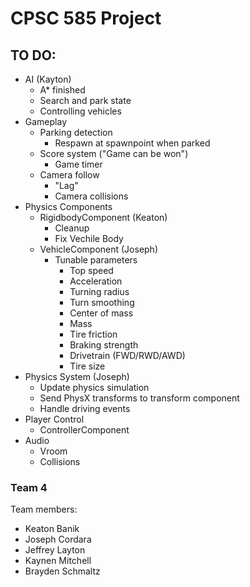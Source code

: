 # CPSC 585 Project
## TO DO:
- AI (Kayton)
  - A* finished
  - Search and park state
  - Controlling vehicles
- Gameplay
  - Parking detection
    - Respawn at spawnpoint when parked
  - Score system ("Game can be won")
    - Game timer
  - Camera follow
    - "Lag"
    - Camera collisions
- Physics Components
  - RigidbodyComponent (Keaton)
    - Cleanup
    - Fix Vechile Body 
  - VehicleComponent (Joseph)
    - Tunable parameters
      - Top speed
      - Acceleration
      - Turning radius
      - Turn smoothing
      - Center of mass
      - Mass
      - Tire friction
      - Braking strength
      - Drivetrain (FWD/RWD/AWD)
      - Tire size
- Physics System (Joseph)
  - Update physics simulation
  - Send PhysX transforms to transform component
  - Handle driving events
- Player Control
  - ControllerComponent
- Audio
  - Vroom
  - Collisions


### Team 4

Team members:
- Keaton Banik
- Joseph Cordara
- Jeffrey Layton
- Kaynen Mitchell
- Brayden Schmaltz
